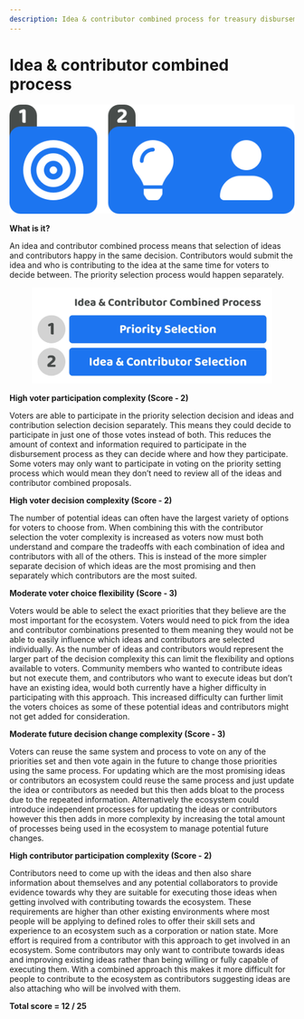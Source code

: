 ```yaml
---
description: Idea & contributor combined process for treasury disbursement
---
```


# Idea & contributor combined process

![](../../.gitbook/assets/idea-contributor-combined-process.png)



**What is it?**

An idea and contributor combined process means that selection of ideas and contributors happy in the same decision. Contributors would submit the idea and who is contributing to the idea at the same time for voters to decide between. The priority selection process would happen separately.

<div align="left">

<figure><img src="../../.gitbook/assets/idea-contributor-combined-process.jpg" alt="" width="563"><figcaption></figcaption></figure>

</div>



**High voter participation complexity (Score - 2)**

Voters are able to participate in the priority selection decision and ideas and contribution selection decision separately. This means they could decide to participate in just one of those votes instead of both. This reduces the amount of context and information required to participate in the disbursement process as they can decide where and how they participate. Some voters may only want to participate in voting on the priority setting process which would mean they don’t need to review all of the ideas and contributor combined proposals.



**High voter decision complexity (Score - 2)**

The number of potential ideas can often have the largest variety of options for voters to choose from. When combining this with the contributor selection the voter complexity is increased as voters now must both understand and compare the tradeoffs with each combination of idea and contributors with all of the others. This is instead of the more simpler separate decision of which ideas are the most promising and then separately which contributors are the most suited.



**Moderate voter choice flexibility (Score - 3)**

Voters would be able to select the exact priorities that they believe are the most important for the ecosystem. Voters would need to pick from the idea and contributor combinations presented to them meaning they would not be able to easily influence which ideas and contributors are selected individually. As the number of ideas and contributors would represent the larger part of the decision complexity this can limit the flexibility and options available to voters. Community members who wanted to contribute ideas but not execute them, and contributors who want to execute ideas but don’t have an existing idea, would both currently have a higher difficulty in participating with this approach. This increased difficulty can further limit the voters choices as some of these potential ideas and contributors might not get added for consideration.



**Moderate future decision change complexity (Score - 3)**

Voters can reuse the same system and process to vote on any of the priorities set and then vote again in the future to change those priorities using the same process. For updating which are the most promising ideas or contributors an ecosystem could reuse the same process and just update the idea or contributors as needed but this then adds bloat to the process due to the repeated information. Alternatively the ecosystem could introduce independent processes for updating the ideas or contributors however this then adds in more complexity by increasing the total amount of processes being used in the ecosystem to manage potential future changes.



**High contributor participation complexity (Score - 2)**

Contributors need to come up with the ideas and then also share information about themselves and any potential collaborators to provide evidence towards why they are suitable for executing those ideas when getting involved with contributing towards the ecosystem. These requirements are higher than other existing environments where most people will be applying to defined roles to offer their skill sets and experience to an ecosystem such as a corporation or nation state. More effort is required from a contributor with this approach to get involved in an ecosystem. Some contributors may only want to contribute towards ideas and improving existing ideas rather than being willing or fully capable of executing them. With a combined approach this makes it more difficult for people to contribute to the ecosystem as contributors suggesting ideas are also attaching who will be involved with them.



**Total score = 12 / 25**
